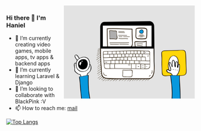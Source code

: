<img align="right" src="https://github.com/hanniiel/hanniiel/blob/master/6M8G.gif" width=350px height=250px/>

### Hi there 👋 I'm Haniel


- 🔭 I’m currently creating video games, mobile apps, tv apps & backend apps
- 🌱 I’m currently learning Laravel & Django
- 👯 I’m looking to collaborate with BlackPink :V
- 📫 How to reach me: <a href="mailto:hanniiel@naver.com">mail</a>

<!--![Anurag's github stats](https://github-readme-stats.vercel.app/api?username=hanniiel&show_icons=true&theme=radical)-->
[![Top Langs](https://github-readme-stats.vercel.app/api/top-langs/?username=hanniiel&theme=radical&layout=compact)](https://github.com/anuraghazra/github-readme-stats)
<!--
**hanniiel/hanniiel** is a ✨ _special_ ✨ repository because its `README.md` (this file) appears on your GitHub profile.

Here are some ideas to get you started:

- 🔭 I’m currently working on ...
- 🌱 I’m currently learning ...
- 👯 I’m looking to collaborate on ...
- 🤔 I’m looking for help with ...
- 💬 Ask me about ...
- 📫 How to reach me: ...
- 😄 Pronouns: ...
- ⚡ Fun fact: ...
-->
